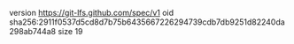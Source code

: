 version https://git-lfs.github.com/spec/v1
oid sha256:2911f0537d5cd8d7b75b6435667226294739cdb7db9251d82240da298ab744a8
size 19
